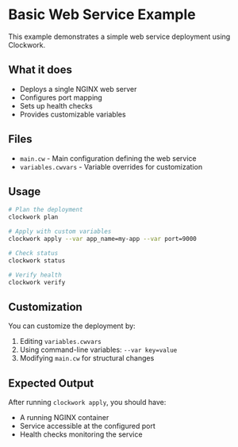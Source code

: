# Basic Web Service Example

This example demonstrates a simple web service deployment using Clockwork.

## What it does

- Deploys a single NGINX web server
- Configures port mapping
- Sets up health checks
- Provides customizable variables

## Files

- `main.cw` - Main configuration defining the web service
- `variables.cwvars` - Variable overrides for customization

## Usage

```bash
# Plan the deployment
clockwork plan

# Apply with custom variables
clockwork apply --var app_name=my-app --var port=9000

# Check status
clockwork status

# Verify health
clockwork verify
```

## Customization

You can customize the deployment by:

1. Editing `variables.cwvars`
2. Using command-line variables: `--var key=value`
3. Modifying `main.cw` for structural changes

## Expected Output

After running `clockwork apply`, you should have:
- A running NGINX container
- Service accessible at the configured port
- Health checks monitoring the service